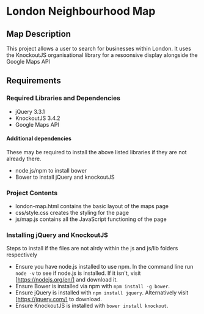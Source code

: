 # London Neighbourhood Map

## Map Description
This project allows a user to search for businesses within London. It uses the KnockoutJS organisational library for a resoonsive display alongside the Google Maps API


## Requirements

### Required Libraries and Dependencies

- jQuery 3.3.1
- KnockoutJS 3.4.2
- Google Maps API

#### Additional dependencies

These may be required to install the above listed libraries if they are not already there.
- node.js/npm to install bower
- Bower to install jQuery and knockoutJS

### Project Contents

- london-map.html contains the basic layout of the maps page
- css/style.css creates the styling for the page
- js/map.js contains all the JavaScript functioning of the page

### Installing jQuery and KnockoutJS

Steps to install if the files are not alrdy within the js and js/lib folders respectively

- Ensure you have node.js installed to use npm. In the command line run `node -v` to see if node.js is installed. If it isn't, visit [https://nodejs.org/en/] and download it.
- Ensure Bower is installed via npm with `npm install -g bower`.
- Ensure jQuery is installed with `npm install jquery`. Alternatively visit [https://jquery.com/] to download.
- Ensure KnockoutJS is installed with `bower install knockout`.